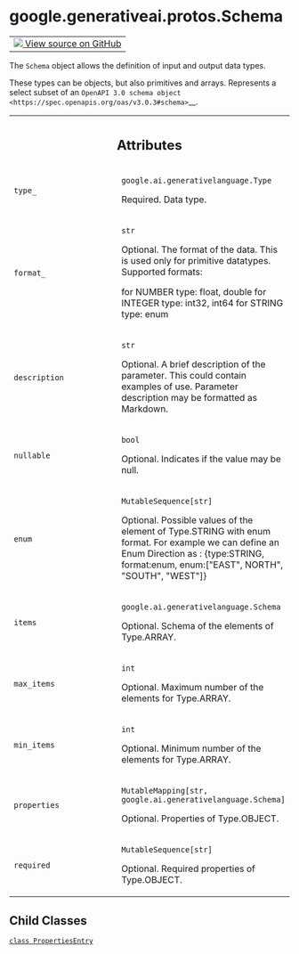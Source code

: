 
# google.generativeai.protos.Schema

<!-- Insert buttons and diff -->

<table class="tfo-notebook-buttons tfo-api nocontent">
<td>
  <a target="_blank" href="https://github.com/googleapis/google-cloud-python/tree/main/packages/google-ai-generativelanguage/google/ai/generativelanguage_v1beta/types/content.py#L641-L734">
    <img src="https://www.tensorflow.org/images/GitHub-Mark-32px.png" />
    View source on GitHub
  </a>
</td>
</table>



The ``Schema`` object allows the definition of input and output data types.

<!-- Placeholder for "Used in" -->
 These types can be objects, but also primitives and arrays.
Represents a select subset of an `OpenAPI 3.0 schema
object <https://spec.openapis.org/oas/v3.0.3#schema>`__.





<!-- Tabular view -->
 <table class="responsive fixed orange">
<colgroup><col width="214px"><col></colgroup>
<tr><th colspan="2"><h2 class="add-link">Attributes</h2></th></tr>

<tr>
<td>

`type_`<a id="type_"></a>

</td>
<td>

`google.ai.generativelanguage.Type`

Required. Data type.

</td>
</tr><tr>
<td>

`format_`<a id="format_"></a>

</td>
<td>

`str`

Optional. The format of the data. This is
used only for primitive datatypes. Supported
formats:

 for NUMBER type: float, double
 for INTEGER type: int32, int64
 for STRING type: enum

</td>
</tr><tr>
<td>

`description`<a id="description"></a>

</td>
<td>

`str`

Optional. A brief description of the
parameter. This could contain examples of use.
Parameter description may be formatted as
Markdown.

</td>
</tr><tr>
<td>

`nullable`<a id="nullable"></a>

</td>
<td>

`bool`

Optional. Indicates if the value may be null.

</td>
</tr><tr>
<td>

`enum`<a id="enum"></a>

</td>
<td>

`MutableSequence[str]`

Optional. Possible values of the element of Type.STRING with
enum format. For example we can define an Enum Direction as
: {type:STRING, format:enum, enum:["EAST", NORTH", "SOUTH",
"WEST"]}

</td>
</tr><tr>
<td>

`items`<a id="items"></a>

</td>
<td>

`google.ai.generativelanguage.Schema`

Optional. Schema of the elements of
Type.ARRAY.


</td>
</tr><tr>
<td>

`max_items`<a id="max_items"></a>

</td>
<td>

`int`

Optional. Maximum number of the elements for
Type.ARRAY.

</td>
</tr><tr>
<td>

`min_items`<a id="min_items"></a>

</td>
<td>

`int`

Optional. Minimum number of the elements for
Type.ARRAY.

</td>
</tr><tr>
<td>

`properties`<a id="properties"></a>

</td>
<td>

`MutableMapping[str, google.ai.generativelanguage.Schema]`

Optional. Properties of Type.OBJECT.

</td>
</tr><tr>
<td>

`required`<a id="required"></a>

</td>
<td>

`MutableSequence[str]`

Optional. Required properties of Type.OBJECT.

</td>
</tr>
</table>



## Child Classes
[`class PropertiesEntry`](../../../google/generativeai/protos/Schema/PropertiesEntry.md)

